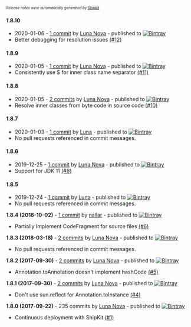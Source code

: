 <sup><sup>*Release notes were automatically generated by [Shipkit](http://shipkit.org/)*</sup></sup>

#### 1.8.10
 - 2020-01-06 - [1 commit](https://github.com/MinimallyCorrect/JavaTransformer/compare/v1.8.9...v1.8.10) by [Luna Nova](https://github.com/nallar) - published to [![Bintray](https://img.shields.io/badge/Bintray-1.8.10-green.svg)](https://bintray.com/minimallycorrect/minimallycorrectmaven/JavaTransformer/1.8.10)
 - Better debugging for resolution issues [(#12)](https://github.com/MinimallyCorrect/JavaTransformer/pull/12)

#### 1.8.9
 - 2020-01-05 - [1 commit](https://github.com/MinimallyCorrect/JavaTransformer/compare/v1.8.8...v1.8.9) by [Luna Nova](https://github.com/nallar) - published to [![Bintray](https://img.shields.io/badge/Bintray-1.8.9-green.svg)](https://bintray.com/minimallycorrect/minimallycorrectmaven/JavaTransformer/1.8.9)
 - Consistently use $ for inner class name separator [(#11)](https://github.com/MinimallyCorrect/JavaTransformer/pull/11)

#### 1.8.8
 - 2020-01-05 - [2 commits](https://github.com/MinimallyCorrect/JavaTransformer/compare/v1.8.7...v1.8.8) by [Luna Nova](https://github.com/nallar) - published to [![Bintray](https://img.shields.io/badge/Bintray-1.8.8-green.svg)](https://bintray.com/minimallycorrect/minimallycorrectmaven/JavaTransformer/1.8.8)
 - Resolve inner classes from byte code in source code [(#10)](https://github.com/MinimallyCorrect/JavaTransformer/pull/10)

#### 1.8.7
 - 2020-01-03 - [1 commit](https://github.com/MinimallyCorrect/JavaTransformer/compare/v1.8.6...v1.8.7) by [Luna](https://github.com/nallar) - published to [![Bintray](https://img.shields.io/badge/Bintray-1.8.7-green.svg)](https://bintray.com/minimallycorrect/minimallycorrectmaven/JavaTransformer/1.8.7)
 - No pull requests referenced in commit messages.

#### 1.8.6
 - 2019-12-25 - [1 commit](https://github.com/MinimallyCorrect/JavaTransformer/compare/v1.8.5...v1.8.6) by [Luna Nova](https://github.com/nallar) - published to [![Bintray](https://img.shields.io/badge/Bintray-1.8.6-green.svg)](https://bintray.com/minimallycorrect/minimallycorrectmaven/JavaTransformer/1.8.6)
 - Support for JDK 11 [(#8)](https://github.com/MinimallyCorrect/JavaTransformer/pull/8)

#### 1.8.5
 - 2019-12-24 - [1 commit](https://github.com/MinimallyCorrect/JavaTransformer/compare/v1.8.4...v1.8.5) by [Luna](https://github.com/nallar) - published to [![Bintray](https://img.shields.io/badge/Bintray-1.8.5-green.svg)](https://bintray.com/minimallycorrect/minimallycorrectmaven/JavaTransformer/1.8.5)
 - No pull requests referenced in commit messages.

**1.8.4 (2018-10-02)** - [1 commit](https://github.com/MinimallyCorrect/JavaTransformer/compare/v1.8.3...v1.8.4) by [nallar](https://github.com/nallar) - published to [![Bintray](https://img.shields.io/badge/Bintray-1.8.4-green.svg)](https://bintray.com/minimallycorrect/minimallycorrectmaven/JavaTransformer/1.8.4)
 - Partially Implement CodeFragment for source files [(#6)](https://github.com/MinimallyCorrect/JavaTransformer/pull/6)

**1.8.3 (2018-03-18)** - [2 commits](https://github.com/MinimallyCorrect/JavaTransformer/compare/v1.8.2...v1.8.3) by [Luna Nova](https://github.com/nallar) - published to [![Bintray](https://img.shields.io/badge/Bintray-1.8.3-green.svg)](https://bintray.com/minimallycorrect/minimallycorrectmaven/JavaTransformer/1.8.3)
 - No pull requests referenced in commit messages.

**1.8.2 (2017-09-30)** - [2 commits](https://github.com/MinimallyCorrect/JavaTransformer/compare/v1.8.1...v1.8.2) by [Luna Nova](https://github.com/nallar) - published to [![Bintray](https://img.shields.io/badge/Bintray-1.8.2-green.svg)](https://bintray.com/minimallycorrect/minimallycorrectmaven/JavaTransformer/1.8.2)
 - Annotation.toAnnotation doesn't implement hashCode [(#5)](https://github.com/MinimallyCorrect/JavaTransformer/issues/5)

**1.8.1 (2017-09-30)** - [2 commits](https://github.com/MinimallyCorrect/JavaTransformer/compare/v1.8.0...v1.8.1) by [Luna Nova](https://github.com/nallar) - published to [![Bintray](https://img.shields.io/badge/Bintray-1.8.1-green.svg)](https://bintray.com/minimallycorrect/minimallycorrectmaven/JavaTransformer/1.8.1)
 - Don't use sun.reflect for Annotation.toInstance [(#4)](https://github.com/MinimallyCorrect/JavaTransformer/issues/4)

**1.8.0 (2017-09-22)** - 235 commits by [Luna Nova](https://github.com/nallar) - published to [![Bintray](https://img.shields.io/badge/Bintray-1.8.0-green.svg)](https://bintray.com/minimallycorrect/minimallycorrectmaven/JavaTransformer/1.8.0)
 - Continuous deployment with ShipKit [(#1)](https://github.com/MinimallyCorrect/JavaTransformer/issues/1)

